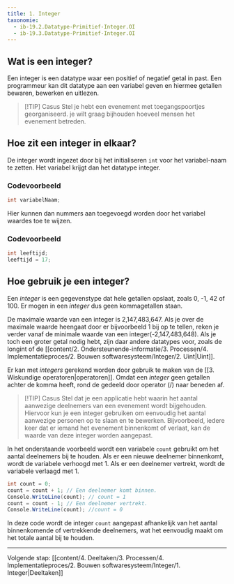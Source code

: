 ```yaml
---
title: 1. Integer
taxonomie:
  - ib-19.2.Datatype-Primitief-Integer.OI
  - ib-19.3.Datatype-Primitief-Integer.OI
---
```


## Wat is een integer?
Een integer is een datatype waar een positief of negatief getal in past. Een programmeur kan dit datatype aan een variabel geven en hiermee getallen bewaren, bewerken en uitlezen.

> [!TIP] Casus
> Stel je hebt een evenement met toegangspoortjes georganiseerd. je wilt graag bijhouden hoeveel mensen het evenement betreden.  

## Hoe zit een integer in elkaar?
De integer wordt ingezet door bij het initialiseren `int` voor het variabel-naam te zetten. Het variabel krijgt dan het datatype integer.

### Codevoorbeeld
```C#
int variabelNaam;
```

Hier kunnen dan nummers aan toegevoegd worden door het variabel waardes toe te wijzen.

### Codevoorbeeld
```C#
int leeftijd;
leeftijd = 17;
```
## Hoe gebruik je een integer?
Een _integer_ is een gegevenstype dat hele getallen opslaat, zoals 0, -1, 42 of 100. Er mogen in een _integer_ dus geen kommagetallen staan. 

De maximale waarde van een integer is 2,147,483,647. Als je over de maximale waarde heengaat door er bijvoorbeeld 1 bij op te tellen, reken je verder vanaf de minimale waarde van een integer(-2,147,483,648). Als je toch een groter getal nodig hebt, zijn daar andere datatypes voor, zoals de longint of de [[content/2. Ondersteunende-informatie/3. Processen/4. Implementatieproces/2. Bouwen softwaresysteem/Integer/2. Uint|Uint]].

Er kan met _integers_ gerekend worden door gebruik te maken van de [[3. Wiskundige operatoren|operatoren]].  Omdat een _integer_ geen getallen achter de komma heeft, rond de gedeeld door operator (/) naar beneden af.


> [!TIP] Casus
>Stel dat je een applicatie hebt waarin het aantal aanwezige deelnemers van een evenement wordt bijgehouden. Hiervoor kun je een integer gebruiken om eenvoudig het aantal aanwezige personen op te slaan en te bewerken. Bijvoorbeeld, iedere keer dat er iemand het evenement binnenkomt of verlaat, kan de waarde van deze integer worden aangepast.

In het onderstaande voorbeeld wordt een variabele `count` gebruikt om het aantal deelnemers bij te houden. Als er een nieuwe deelnemer binnenkomt, wordt de variabele verhoogd met 1. Als er een deelnemer vertrekt, wordt de variabele verlaagd met 1.

```C#
int count = 0; 
count = count + 1; // Een deelnemer komt binnen.
Console.WriteLine(count); // count = 1
count = count - 1; // Een deelnemer vertrekt.
Console.WriteLine(count); //count = 0
```
In deze code wordt de integer `count` aangepast afhankelijk van het aantal binnenkomende of vertrekkende deelnemers, wat het eenvoudig maakt om het totale aantal bij te houden.


---
Volgende stap: [[content/4. Deeltaken/3. Processen/4. Implementatieproces/2. Bouwen softwaresysteem/Integer/1. Integer|Deeltaken]]